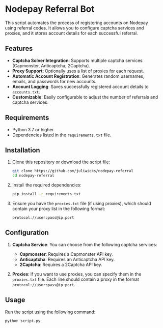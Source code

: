 # Nodepay Referral Bot

This script automates the process of registering accounts on Nodepay using referral codes. It allows you to configure captcha services and proxies, and it stores account details for each successful referral.

## Features

- **Captcha Solver Integration**: Supports multiple captcha services (Capmonster, Anticaptcha, 2Captcha).
- **Proxy Support**: Optionally uses a list of proxies for each request.
- **Automatic Account Registration**: Generates random usernames, emails, and passwords for new accounts.
- **Account Logging**: Saves successfully registered account details to `accounts.txt`.
- **Customizable**: Easily configurable to adjust the number of referrals and captcha services.

## Requirements

- Python 3.7 or higher.
- Dependencies listed in the `requirements.txt` file.

## Installation

1. Clone this repository or download the script file:

    ```bash
    git clone https://github.com/juliwicks/nodepay-referral
    cd nodepay-referral
    ```

2. Install the required dependencies:

    ```bash
    pip install -r requirements.txt
    ```

3. Ensure you have the `proxies.txt` file (if using proxies), which should contain your proxy list in the following format:

    ```
    protocol://user:pass@ip:port
    ```

## Configuration

1. **Captcha Service**: You can choose from the following captcha services:
   - **Capmonster**: Requires a Capmonster API key.
   - **Anticaptcha**: Requires an Anticaptcha API key.
   - **2Captcha**: Requires a 2Captcha API key.

2. **Proxies**: If you want to use proxies, you can specify them in the `proxies.txt` file. Each line should contain a proxy in the format `protocol://user:pass@ip:port`.

## Usage

Run the script using the following command:

```bash
python script.py

